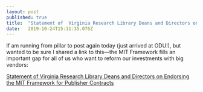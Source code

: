 ```yaml
---
layout: post 
published: true
title:  "Statement of  Virginia Research Library Deans and Directors on Endorsing the MIT Framework for Publisher Contracts" 
date:   2019-10-24T15:11:35.076Z 
---
```


If am running from pillar to post again today (just arrived at ODU!), but wanted to be sure I shared a link to this—the MIT Framework fills an important gap for all of us who want to reform our investments with big vendors:

[Statement of  Virginia Research Library Deans and Directors on Endorsing the MIT Framework for Publisher Contracts](https://news.library.virginia.edu/2019/10/23/statement-of-virginia-research-library-deans-and-directors-on-endorsing-the-mit-framework-for-publisher-contracts/)
